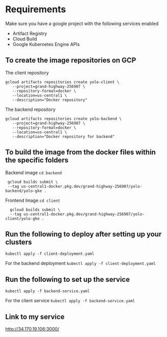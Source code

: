 # Requirements
Make sure you have a google project with the following services enabled
- Artifact Registry
- Cloud Build
- Google Kubernetes Engine APIs
## To create the image repositories on GCP
The client repository
 ```
 gcloud artifacts repositories create yolo-client \
    --project=grand-highway-256907 \
    --repository-format=docker \
    --location=us-central1 \
    --description="Docker repository" 
  ```
The backend repository
 ```
 gcloud artifacts repositories create yolo-backend \
    --project=grand-highway-256907 \
    --repository-format=docker \
    --location=us-central1 \
    --description="Docker repository for backend"

  ```

## To build the image from the docker files within the specific folders 
Backend image
` cd backend `
 ```
  gcloud builds submit \
  --tag us-central1-docker.pkg.dev/grand-highway-256907/yolo-backend/yolo-gke .
 ```

Frontend Image
` cd client `
```
  gcloud builds submit \
  --tag us-central1-docker.pkg.dev/grand-highway-256907/yolo-client/yolo-gke .
 ```

## Run the following to deploy after setting up your clusters
 `kubectl apply -f client-deployment.yaml`

 For the backend deployment
 `kubectl apply -f client-deployment.yaml`
## Run the following to set up the service
 `kubectl apply -f backend-service.yaml`

 For the client service
 `kubectl apply -f backend-service.yaml`

 ## Link to my service
 http://34.170.19.106:3000/

 
